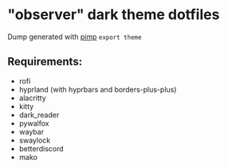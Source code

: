 # "observer" dark theme dotfiles

Dump generated with [pimp](https://github.com/daddodev/pimpmyrice) `export theme`

## Requirements:

- rofi
- hyprland (with hyprbars and borders-plus-plus)
- alacritty
- kitty
- dark_reader
- pywalfox
- waybar
- swaylock
- betterdiscord
- mako
